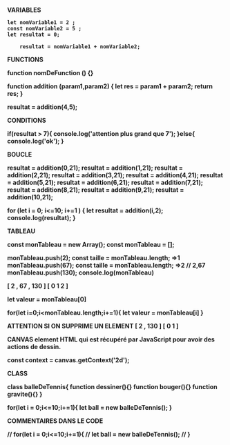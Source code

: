 <b>VARIABLES<b/><br/>

	let nomVariable1 = 2 ;
	const nomVariable2 = 5 ;
	let resultat = 0;

      	resultat = nomVariable1 + nomVariable2;


FUNCTIONS

function nomDeFunction () {}

function addition (param1,param2) {
  let res = param1 + param2;
  return res;
}

resultat = addition(4,5);


CONDITIONS

if(resultat > 7){
  console.log('attention plus grand que 7');
}else{
  console.log('ok');
}




BOUCLE

resultat = addition(0,21);
resultat = addition(1,21);
resultat = addition(2,21);
resultat = addition(3,21);
resultat = addition(4,21);
resultat = addition(5,21);
resultat = addition(6,21);
resultat = addition(7,21);
resultat = addition(8,21);
resultat = addition(9,21);
resultat = addition(10,21);

for (let i = 0; i<=10; i+=1 ) {
  let resultat = addition(i,2);
  console.log(resultat);
}



TABLEAU

const monTableau = new Array();
const monTableau = [];

monTableau.push(2);
const taille = monTableau.length; =>1
monTableau.push(67);
const taille = monTableau.length; =>2 // 2,67
monTableau.push(130);
console.log(monTableau)

[ 2 , 67 , 130 ]
[ 0   1    2   ]

let valeur = monTableau[0]

for(let i=0;i<monTableau.length;i+=1){
  let valeur = monTableau[i]
}

ATTENTION SI ON SUPPRIME UN ELEMENT
[ 2 , 130 ]
[ 0   1   ]




CANVAS
element HTML qui est récupéré par JavaScript pour
avoir des actions de dessin.

const context = canvas.getContext('2d');



CLASS

class balleDeTennis{
  function dessiner(){}
  function bouger(){}
  function gravite(){}
}

for(let i = 0;i<=10;i+=1){
  let ball = new balleDeTennis();
}



COMMENTAIRES DANS LE CODE

// for(let i = 0;i<=10;i+=1){
//   let ball = new balleDeTennis();
// }
